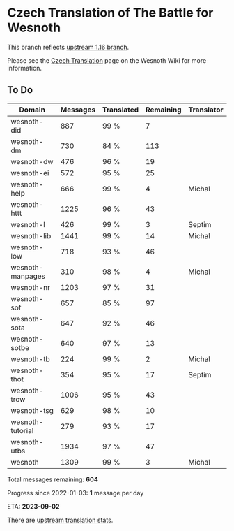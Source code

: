 # Czech Translation of The Battle for Wesnoth

This branch reflects [upstream 1.16 branch](https://github.com/wesnoth/wesnoth/tree/1.16).

Please see the [Czech Translation](https://wiki.wesnoth.org/CzechTranslation) page on the Wesnoth Wiki for more information.

## To Do

Domain | Messages | Translated | Remaining | Translator
------ | -------- | ---------- | --------- | ----------
wesnoth-did | 887 | 99 % | 7 |
wesnoth-dm | 730 | 84 % | 113 |
wesnoth-dw | 476 | 96 % | 19 |
wesnoth-ei | 572 | 95 % | 25 |
wesnoth-help | 666 | 99 % | 4 | Michal
wesnoth-httt | 1225 | 96 % | 43 |
wesnoth-l | 426 | 99 % | 3 | Septim
wesnoth-lib | 1441 | 99 % | 14 | Michal
wesnoth-low | 718 | 93 % | 46 |
wesnoth-manpages | 310 | 98 % | 4 | Michal
wesnoth-nr | 1203 | 97 % | 31 |
wesnoth-sof | 657 | 85 % | 97 |
wesnoth-sota | 647 | 92 % | 46 |
wesnoth-sotbe | 640 | 97 % | 13 |
wesnoth-tb | 224 | 99 % | 2 | Michal
wesnoth-thot | 354 | 95 % | 17 | Septim
wesnoth-trow | 1006 | 95 % | 43 |
wesnoth-tsg | 629 | 98 % | 10 |
wesnoth-tutorial | 279 | 93 % | 17 |
wesnoth-utbs | 1934 | 97 % | 47 |
wesnoth | 1309 | 99 % | 3 | Michal

Total messages remaining: **604**

Progress since 2022-01-03: **1** message per day

ETA: **2023-09-02**

There are [upstream translation stats](https://www.wesnoth.org/gettext/?view=langs&version=branch&lang=cs).
